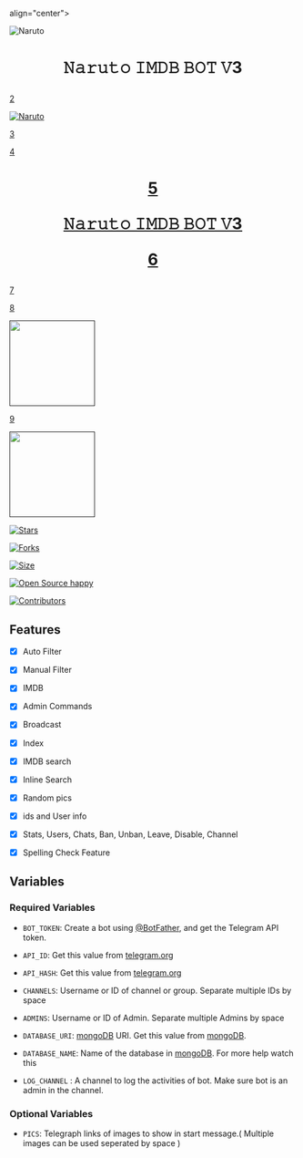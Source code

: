 align="center">

  <img src="assets/images (1) (15).jpeg" alt="Naruto">

</p>

<h1 align="center">

  <b>𝙽𝚊𝚛𝚞𝚝𝚘 𝙸𝙼𝙳𝙱 𝙱𝙾𝚃 𝚅3</b>

</h1>

<a href=""> <p align="center">

2

  <img src="assets/images (1) (15).jpeg" alt="Naruto">

3

</p>

4

<h1 align="center">

5

  <b>𝙽𝚊𝚛𝚞𝚝𝚘 𝙸𝙼𝙳𝙱 𝙱𝙾𝚃 𝚅3</b>

6

</h1>

7

<a href="">

8

  <img src="https://img.shields.io/badge/𝚂𝚄𝙱𝚂𝙲𝚁𝙸𝙱𝙴-red?logo=youtube" width="150">

9

  <img src="https://img.shields.io/badge/𝚂𝚄𝙱𝚂𝙲𝚁𝙸𝙱𝙴-red?logo=youtube" width="150">

[![Stars](https://img.shields.io/github/stars/4kcinemas/naruto?style=flat-square&color=orange)](https://github.com/4kcinemas/naruto/stargazers)

[![Forks](https://img.shields.io/github/forks/4kcinemas/naruto?style=flat-square&color=blue)](https://github.com/4kcinemas/naruto/fork)

[![Size](https://img.shields.io/github/repo-size/4kcinemas/naruto?style=flat-square&color=black)](https://github.com/4kcinemas/naruto)   

[![Open Source happy ](https://badges.frapsoft.com/os/v2/open-source.svg?v=110)](https://github.com/4kcinemas/naruto)   

[![Contributors](https://img.shields.io/github/contributors/4kcinemas/naruto?style=flat-square&color=green)](https://github.com/4kcinemas/naruto/graphs/contributors)

## Features

- [x] Auto Filter

- [x] Manual Filter

- [x] IMDB

- [x] Admin Commands

- [x] Broadcast

- [x] Index

- [x] IMDB search

- [x] Inline Search

- [x] Random pics

- [x] ids and User info 

- [x] Stats, Users, Chats, Ban, Unban, Leave, Disable, Channel

- [x] Spelling Check Feature

## Variables

### Required Variables

* `BOT_TOKEN`: Create a bot using [@BotFather](https://telegram.dog/BotFather), and get the Telegram API token.

* `API_ID`: Get this value from [telegram.org](https://my.telegram.org/apps)

* `API_HASH`: Get this value from [telegram.org](https://my.telegram.org/apps)

* `CHANNELS`: Username or ID of channel or group. Separate multiple IDs by space

* `ADMINS`: Username or ID of Admin. Separate multiple Admins by space

* `DATABASE_URI`: [mongoDB](https://www.mongodb.com) URI. Get this value from [mongoDB](https://www.mongodb.com).

* `DATABASE_NAME`: Name of the database in [mongoDB](https://www.mongodb.com). For more help watch this 

* `LOG_CHANNEL` : A channel to log the activities of bot. Make sure bot is an admin in the channel.

### Optional Variables

* `PICS`: Telegraph links of images to show in start message.( Multiple images can be used seperated by space )

